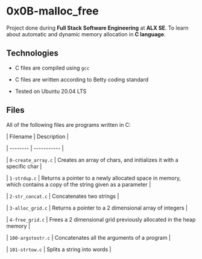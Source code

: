 # 0x0B-malloc_free

Project done during **Full Stack Software Engineering** at **ALX SE**. To learn about automatic and dynamic memory allocation in **C language**.



## Technologies

* C files are compiled using `gcc`

* C files are written according to Betty coding standard

* Tested on Ubuntu 20.04 LTS



## Files

All of the following files are programs written in C:



| Filename | Description |

| -------- | ----------- |

| `0-create_array.c` | Creates an array of chars, and initializes it with a specific char |

| `1-strdup.c` | Returns a pointer to a newly allocated space in memory, which contains a copy of the string given as a parameter |

| `2-str_concat.c` | Concatenates two strings |

| `3-alloc_grid.c` | Returns a pointer to a 2 dimensional array of integers |

| `4-free_grid.c` | Frees a 2 dimensional grid previously allocated in the heap memory |

| `100-argstostr.c` | Concatenates all the arguments of a program |

| `101-strtow.c` | Splits a string into words |
